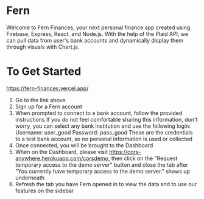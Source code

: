 # Fern

Welcome to Fern Finances, your next personal finance app created using Firebase, Express, React, and Node.js. With the help of the Plaid API, we can pull data from user's bank accounts and dynamically display them through visuals with Chart.js. 

# To Get Started
https://fern-finances.vercel.app/

1. Go to the link above
2. Sign up for a Fern account 
3. When prompted to connect to a bank account, follow the provided instructions
   If you do not feel comfortable sharing this information, don't worry, you can select any bank institution and use the following login:
   Username: user_good
   Password: pass_good
     These are the credentials to a test bank account, so no personal information is used or collected
4. Once connected, you will be brought to the Dashboard
5. When on the Dashboard, please visit https://cors-anywhere.herokuapp.com/corsdemo, then click on the "Request temporary access to the demo server" button and close the tab after "You currently have temporary access to the demo server." shows up underneath
6. Refresh the tab you have Fern opened in to view the data and to use our features on the sidebar
